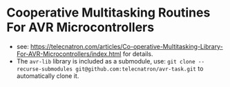 Cooperative Multitasking Routines For AVR Microcontrollers
========================================================

* see:
https://telecnatron.com/articles/Co-operative-Multitasking-Library-For-AVR-Microcontrollers/index.html for details.
* The `avr-lib` library is included as a submodule, use:
   `git clone --recurse-submodules git@github.com:telecnatron/avr-task.git`
to automatically clone it.
